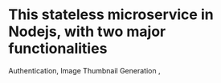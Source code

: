 # This  stateless microservice in Nodejs, with two major functionalities
 Authentication,
 Image Thumbnail Generation ,


